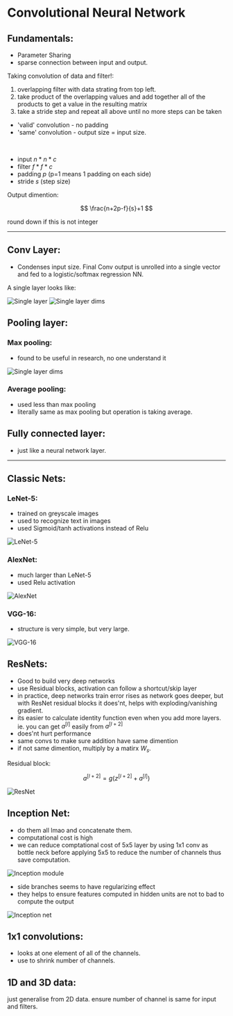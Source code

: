 # Convolutional Neural Network

## Fundamentals:

- Parameter Sharing
- sparse connection between input and output.

Taking convolution of data and filter!:
    
1. overlapping filter with data strating from top left.
2. take product of the overlapping values and add together all of the products to get a value in the resulting matrix
3. take a stride step and repeat all above until no more steps can be taken

- 'valid' convolution - no padding
- 'same' convolution - output size = input size.

<br>

- input $n * n * c$
- filter $f * f * c$
- padding $p$ (p=1 means 1 padding on each side)
- stride $s$ (step size) 

Output dimention:

$$
    \frac{n+2p-f}{s}+1
$$

round down if this is not integer

---

## Conv Layer:

- Condenses input size. Final Conv output is unrolled into a single vector and fed to a logistic/softmax regression NN.

A single layer looks like: 

![**Single layer**](images/Conv_net_layer.jfif)
![**Single layer dims**](images/Conv_net_layer_dims.jfif)

## Pooling layer:

### Max pooling:

- found to be useful in research, no one understand it

![**Single layer dims**](images/Max_pooling.jfif)

### Average pooling:

- used less than max pooling
- literally same as max pooling but operation is taking average.

## Fully connected layer:

- just like a neural network layer.

---

## Classic Nets:

### LeNet-5:

- trained on greyscale images
- used to recognize text in images
- used Sigmoid/tanh activations instead of Relu

![**LeNet-5**](images/LeNet_5.jfif)

### AlexNet:

- much larger than LeNet-5
- used Relu activation

![**AlexNet**](images/AlexNet.jfif)

### VGG-16:

- structure is very simple, but very large.

![**VGG-16**](images/VGG_16.jfif)

## ResNets:

- Good to build very deep networks
- use Residual blocks, activation can follow a shortcut/skip layer
- in practice, deep networks train error rises as network goes deeper, but with ResNet residual blocks it does'nt, helps with exploding/vanishing gradient.
- its easier to calculate identity function even when you add more layers. ie. you can get $a^{[l]}$ easily from $a^{[l+2]}$
- does'nt hurt performance
- same convs to make sure addition have same dimention
- if not same dimention, multiply by a matirx $W_s$.

Residual block:

$$
    a^{[l+2]} = g(z^{[l+2]} + a^{[l]})
$$

![**ResNet**](images/ResNet.jfif)

## Inception Net:

- do them all lmao and concatenate them.
- computational cost is high
- we can reduce comptational cost of 5x5 layer by using 1x1 conv as bottle neck before applying 5x5 to reduce the number of channels thus save computation.

![**Inception module**](images/Inception_module.jfif)

- side branches seems to have regularizing effect
- they helps to ensure features computed in hidden units are not to bad to compute the output

![**Inception net**](images/Inception_net.jfif)

## 1x1 convolutions:

- looks at one element of all of the channels.
- use to shrink number of channels.

## 1D and 3D data:

just generalise from 2D data. ensure number of channel is same for input and filters.